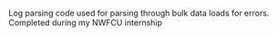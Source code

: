 Log parsing code used for parsing through bulk data loads for errors. Completed during my NWFCU internship

